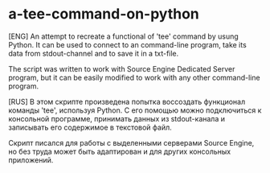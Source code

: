 # a-tee-command-on-python
[ENG] An attempt to recreate a functional of 'tee' command by usung Python.
It can be used to connect to an command-line program, take its data from stdout-channel and
to save it in a txt-file.

The script was written to work with Source Engine Dedicated Server program, but it can be easily
modified to work with any other command-line program.

[RUS] В этом скрипте произведена попытка воссоздать функционал команды 'tee', используя Python. 
С его помощью можно подключиться к консольной программе, принимать данных из stdout-канала и
записывать его содержимое в текстовой файл.

Скрипт писался для работы с выделенными серверами Source Engine, но без труда может быть адаптирован
и для других консольных приложений.
